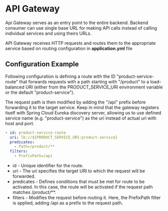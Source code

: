 # API Gateway

Api Gateway serves as an entry point to the entire backend. Backend consumer can use single base URL for making
API calls instead of calling individual services and using theirs URLs.

API Gateway receives HTTP requests and routes them to the appropriate service
based on routing configuration in **application.yml** file

## Configuration Example

Following configuration is defining a route with the ID "product-service-route" that forwards 
requests with a path starting with "/product" to a load-balanced URI 
(either from the PRODUCT_SERVICE_URI environment variable or the default "product-service"). 

The request path is then modified by adding the "/api" prefix before forwarding it to the target service. Keep in mind that the gateway registers itself
with Spring Cloud Eureka discovery server, allowing us to use defined service name (e.g. "product-service") as the uri instead of actual uri with host and port.


```yaml
- id: product-service-route
  uri: lb://${PRODUCT_SERVICE_URI:product-service}
  predicates:
    - Path=/product/**
  filters:
    - PrefixPath=/api
```

* id - Unique identifier for the route.
* uri - The uri specifies the target URI to which the request will be forwarded. 
* predicates - Defines conditions that must be met for route to be activated. In this case, the route will be activated if the request path matches /product/**.
* filters - Modifies the request before routing it. Here, the PrefixPath filter is applied, adding /api as a prefix to the request path.